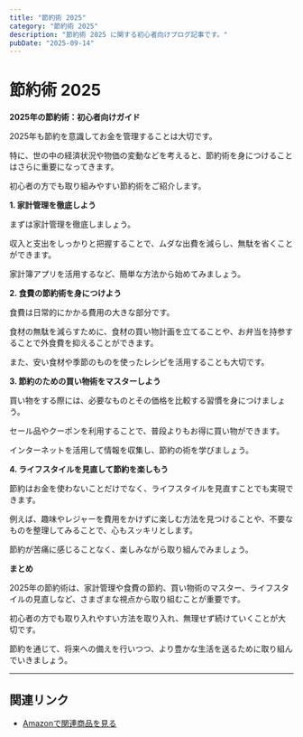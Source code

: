 ```yaml
---
title: "節約術 2025"
category: "節約術 2025"
description: "節約術 2025 に関する初心者向けブログ記事です。"
pubDate: "2025-09-14"
---
```


# 節約術 2025

**2025年の節約術：初心者向けガイド**

2025年も節約を意識してお金を管理することは大切です。

特に、世の中の経済状況や物価の変動などを考えると、節約術を身につけることはさらに重要になってきます。

初心者の方でも取り組みやすい節約術をご紹介します。



**1. 家計管理を徹底しよう**

まずは家計管理を徹底しましょう。

収入と支出をしっかりと把握することで、ムダな出費を減らし、無駄を省くことができます。

家計簿アプリを活用するなど、簡単な方法から始めてみましょう。



**2. 食費の節約術を身につけよう**

食費は日常的にかかる費用の大きな部分です。

食材の無駄を減らすために、食材の買い物計画を立てることや、お弁当を持参することで外食費を抑えることができます。

また、安い食材や季節のものを使ったレシピを活用することも大切です。



**3. 節約のための買い物術をマスターしよう**

買い物をする際には、必要なものとその価格を比較する習慣を身につけましょう。

セール品やクーポンを利用することで、普段よりもお得に買い物ができます。

インターネットを活用して情報を収集し、節約の術を学びましょう。



**4. ライフスタイルを見直して節約を楽しもう**

節約はお金を使わないことだけでなく、ライフスタイルを見直すことでも実現できます。

例えば、趣味やレジャーを費用をかけずに楽しむ方法を見つけることや、不要なものを整理してみることで、心もスッキリとします。

節約が苦痛に感じることなく、楽しみながら取り組んでみましょう。



**まとめ**

2025年の節約術は、家計管理や食費の節約、買い物術のマスター、ライフスタイルの見直しなど、さまざまな視点から取り組むことが重要です。

初心者の方でも取り入れやすい方法を取り入れ、無理せず続けていくことが大切です。

節約を通じて、将来への備えを行いつつ、より豊かな生活を送るために取り組んでいきましょう。



---

## 関連リンク

- [Amazonで関連商品を見る](https://www.amazon.co.jp/s?k=%E7%AF%80%E7%B4%84%E8%A1%93+2025&tag=autowritehubai-22)
